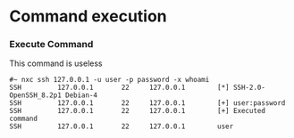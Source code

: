 # Command execution

### Execute Command

This command is useless

```
#~ nxc ssh 127.0.0.1 -u user -p password -x whoami
SSH         127.0.0.1       22     127.0.0.1        [*] SSH-2.0-OpenSSH_8.2p1 Debian-4
SSH         127.0.0.1       22     127.0.0.1        [+] user:password 
SSH         127.0.0.1       22     127.0.0.1        [+] Executed command
SSH         127.0.0.1       22     127.0.0.1        user 
```
